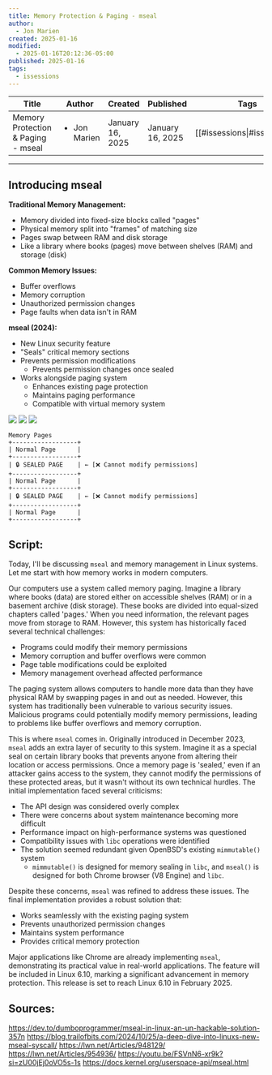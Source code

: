 ```yaml
---
title: Memory Protection & Paging - mseal
author:
  - Jon Marien
created: 2025-01-16
modified:
  - 2025-01-16T20:12:36-05:00
published: 2025-01-16
tags:
  - issessions
---
```


| Title                              | Author                       | Created          | Published        | Tags                         |
| ---------------------------------- | ---------------------------- | ---------------- | ---------------- | ---------------------------- |
| Memory Protection & Paging - mseal | <ul><li>Jon Marien</li></ul> | January 16, 2025 | January 16, 2025 | [[#issessions\|#issessions]] |

---

## Introducing mseal 

**Traditional Memory Management:**
- Memory divided into fixed-size blocks called "pages"
- Physical memory split into "frames" of matching size
- Pages swap between RAM and disk storage
- Like a library where books (pages) move between shelves (RAM) and storage (disk)

**Common Memory Issues:**
- Buffer overflows
- Memory corruption
- Unauthorized permission changes
- Page faults when data isn't in RAM

**mseal (2024):**
- New Linux security feature
- "Seals" critical memory sections
- Prevents permission modifications
	- Prevents permission changes once sealed
- Works alongside paging system
	- Enhances existing page protection
	- Maintains paging performance
	- Compatible with virtual memory system

![](Memory%20Protection%20&%20Paging%20-%20mseal-20241112163246182.webp)
![](Memory%20Protection%20&%20Paging%20-%20mseal-20241112163729113.webp)
![](Memory%20Protection%20&%20Paging%20-%20mseal-20241112164016568.webp)

```ASCII
Memory Pages 
+------------------+ 
| Normal Page      | 
+------------------+ 
| 🔒 SEALED PAGE    | ← [❌ Cannot modify permissions] 
+------------------+ 
| Normal Page      | 
+------------------+ 
| 🔒 SEALED PAGE    | ← [❌ Cannot modify permissions] 
+------------------+ 
| Normal Page      | 
+------------------+
```
## Script:
Today, I'll be discussing `mseal` and memory management in Linux systems. Let me start with how memory works in modern computers. 

Our computers use a system called memory paging. Imagine a library where books (data) are stored either on accessible shelves (RAM) or in a basement archive (disk storage). These books are divided into equal-sized chapters called 'pages.' When you need information, the relevant pages move from storage to RAM. However, this system has historically faced several technical challenges:

- Programs could modify their memory permissions
- Memory corruption and buffer overflows were common
- Page table modifications could be exploited
- Memory management overhead affected performance

The paging system allows computers to handle more data than they have physical RAM by swapping pages in and out as needed. However, this system has traditionally been vulnerable to various security issues. Malicious programs could potentially modify memory permissions, leading to problems like buffer overflows and memory corruption.

This is where `mseal` comes in. Originally introduced in December 2023, `mseal` adds an extra layer of security to this system. Imagine it as a special seal on certain library books that prevents anyone from altering their location or access permissions. Once a memory page is 'sealed,' even if an attacker gains access to the system, they cannot modify the permissions of these protected areas, but it wasn't without its own technical hurdles. The initial implementation faced several criticisms:

- The API design was considered overly complex
- There were concerns about system maintenance becoming more difficult
- Performance impact on high-performance systems was questioned
- Compatibility issues with `libc` operations were identified
- The solution seemed redundant given OpenBSD's existing `mimmutable()` system
	- `mimmutable()` is designed for memory sealing in `libc`, and `mseal()` is designed for both Chrome browser (V8 Engine) and `libc`.

Despite these concerns, `mseal` was refined to address these issues. The final implementation provides a robust solution that:

- Works seamlessly with the existing paging system
- Prevents unauthorized permission changes
- Maintains system performance
- Provides critical memory protection

Major applications like Chrome are already implementing `mseal`, demonstrating its practical value in real-world applications. The feature will be included in Linux 6.10, marking a significant advancement in memory protection. This release is set to reach Linux 6.10 in February 2025.
## Sources:
https://dev.to/dumboprogrammer/mseal-in-linux-an-un-hackable-solution-357n
https://blog.trailofbits.com/2024/10/25/a-deep-dive-into-linuxs-new-mseal-syscall/
https://lwn.net/Articles/948129/
https://lwn.net/Articles/954936/
https://youtu.be/FSVnN6-xr9k?si=zU00jEj0oVO5s-1s
https://docs.kernel.org/userspace-api/mseal.html
